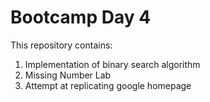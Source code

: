 # Bootcamp Day 4
This repository contains:
1. Implementation of binary search algorithm
2. Missing Number Lab
3. Attempt at replicating google homepage
